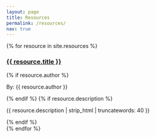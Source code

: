 ```yaml
---
layout: page
title: Resources
permalink: /resources/
nav: true
---
```


<div class="post-list">
  {% for resource in site.resources %}
    <div class="post-item">
      <h3 class="post-title">
        <a href="{{ resource.url | relative_url }}">{{ resource.title }}</a>
      </h3>
      {% if resource.author %}
        <p class="post-meta text-muted">By: {{ resource.author }}</p>
      {% endif %}
      {% if resource.description %}
        <p class="post-meta">{{ resource.description | strip_html | truncatewords: 40 }}</p>
      {% endif %}
    </div>
  {% endfor %}
</div> 